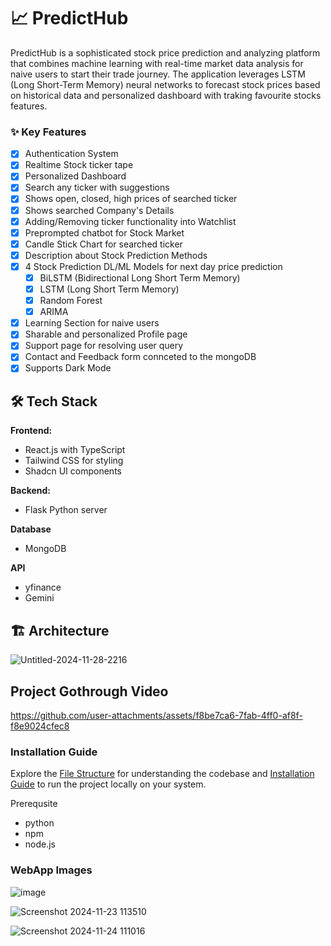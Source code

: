 # 📈 PredictHub

PredictHub is a sophisticated stock price prediction and analyzing platform that combines machine learning with real-time market data analysis for naive users to start their trade journey. The application leverages LSTM (Long Short-Term Memory) neural networks to forecast stock prices based on historical data and personalized dashboard with traking favourite stocks features. 

### ✨ Key Features

- [x] Authentication System
- [x] Realtime Stock ticker tape
- [x] Personalized Dashboard
- [x] Search any ticker with suggestions
- [x] Shows open, closed, high prices of searched ticker
- [x] Shows searched Company's Details 
- [x] Adding/Removing ticker functionality into Watchlist
- [x] Preprompted chatbot for Stock Market
- [x] Candle Stick Chart for searched ticker 
- [x] Description about Stock Prediction Methods
- [x] 4 Stock Prediction DL/ML Models for next day price prediction
    - [x] BiLSTM (Bidirectional Long Short Term Memory)
    - [x] LSTM (Long Short Term Memory)
    - [x] Random Forest
    - [x] ARIMA
- [x] Learning Section for naive users
- [x] Sharable and personalized Profile page
- [x] Support page for resolving user query
- [x] Contact and Feedback form connceted to the mongoDB
- [x] Supports Dark Mode 

## 🛠️ Tech Stack

**Frontend:**
- React.js with TypeScript
- Tailwind CSS for styling
- Shadcn UI components

**Backend:**
- Flask Python server

**Database**
- MongoDB 

**API**
- yfinance
- Gemini


## 🏗️ Architecture

![Untitled-2024-11-28-2216](https://github.com/user-attachments/assets/3fa6ac3e-55dd-46ce-a999-8c2ea2edd349)

## Project Gothrough Video

https://github.com/user-attachments/assets/f8be7ca6-7fab-4ff0-af8f-f8e9024cfec8

### Installation Guide

Explore the [File Structure](FILE_STRUCTURE.md) for understanding the codebase and [Installation Guide](INSTALLATION.md) to run the project locally on your system.

Prerequsite
- python
- npm
- node.js

### WebApp Images

![image](https://github.com/user-attachments/assets/f6f2ce2c-9104-42ab-ac71-ab82e29842b0)

![Screenshot 2024-11-23 113510](https://github.com/user-attachments/assets/513847d9-5155-4879-a33e-f8a8fe1061b3)

![Screenshot 2024-11-24 111016](https://github.com/user-attachments/assets/7a9a6708-ff86-47cb-b3ff-746e85e02f3d)
